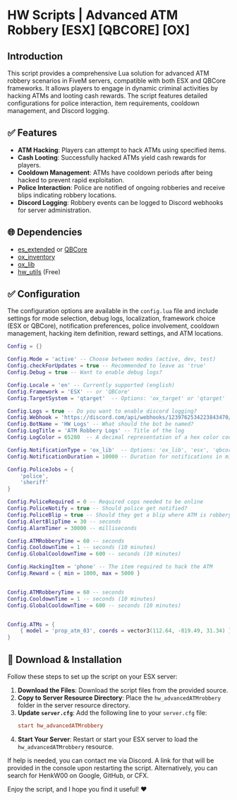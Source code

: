 # HW Scripts | Advanced ATM Robbery [ESX] [QBCORE] [OX]

## Introduction
This script provides a comprehensive Lua solution for advanced ATM robbery scenarios in FiveM servers, compatible with both ESX and QBCore frameworks. It allows players to engage in dynamic criminal activities by hacking ATMs and looting cash rewards. The script features detailed configurations for police interaction, item requirements, cooldown management, and Discord logging.

## :white_check_mark: Features
- **ATM Hacking**: Players can attempt to hack ATMs using specified items.
- **Cash Looting**: Successfully hacked ATMs yield cash rewards for players.
- **Cooldown Management**: ATMs have cooldown periods after being hacked to prevent rapid exploitation.
- **Police Interaction**: Police are notified of ongoing robberies and receive blips indicating robbery locations.
- **Discord Logging**: Robbery events can be logged to Discord webhooks for server administration.

## :globe_with_meridians: Dependencies
- [es_extended](https://github.com/ESX-Org/es_extended) or [QBCore](https://github.com/qbcore-framework/qb-core)
- [ox_inventory](https://github.com/overextended/ox_inventory)
- [ox_lib](https://github.com/overextended/ox_lib)
- [hw_utils](https://hw-scripts-store.tebex.io/package/6258214) (Free)

## :white_check_mark: Configuration
The configuration options are available in the `config.lua` file and include settings for mode selection, debug logs, localization, framework choice (ESX or QBCore), notification preferences, police involvement, cooldown management, hacking item definition, reward settings, and ATM locations.

```lua
Config = {}

Config.Mode = 'active' -- Choose between modes (active, dev, test)
Config.checkForUpdates = true -- Recommended to leave as 'true'
Config.Debug = true -- Want to enable debug logs?

Config.Locale = 'en' -- Currently supported (english)
Config.Framework = 'ESX' -- or 'QBCore'
Config.TargetSystem = 'qtarget'  -- Options: 'ox_target' or 'qtarget'

Config.Logs = true -- Do you want to enable discord logging?
Config.Webhook = 'https://discord.com/api/webhooks/1239762534223843470/aLhX16APpTy5049Y74tMiXkEP2qM_65pUXlI4sm3Ij8Q8cwIZo0fWHORAhPf6gjYMi81' -- Webhook URL here
Config.BotName = 'HW Logs' -- What should the bot be named?
Config.LogTitle = 'ATM Robbery Logs' -- Title of the log
Config.LogColor = 65280  -- A decimal representation of a hex color code (e.g., blue)

Config.NotificationType = 'ox_lib'  -- Options: 'ox_lib', 'esx', 'qbcore'
Config.NotificationDuration = 10000 -- Duration for notifications in milliseconds

Config.PoliceJobs = {
    'police',
    'sheriff'
}

Config.PoliceRequired = 0 -- Required cops needed to be online
Config.PoliceNotify = true -- Should police get notified?
Config.PoliceBlip = true -- Should they get a blip where ATM is robbery?
Config.AlertBlipTime = 30 -- seconds
Config.AlarmTimer = 30000 -- milliseconds

Config.ATMRobberyTime = 60 -- seconds
Config.CooldownTime = 1 -- seconds (10 minutes)
Config.GlobalCooldownTime = 600 -- seconds (10 minutes)

Config.HackingItem = 'phone' -- The item required to hack the ATM
Config.Reward = { min = 1000, max = 5000 }


Config.ATMRobberyTime = 60 -- seconds
Config.CooldownTime = 1 -- seconds (10 minutes)
Config.GlobalCooldownTime = 600 -- seconds (10 minutes)


Config.ATMs = {
    { model = 'prop_atm_03', coords = vector3(112.64, -819.49, 31.34) },  -- Add as many ATMs as needed
}
```

## :wrench: Download & Installation
Follow these steps to set up the script on your ESX server:

1. **Download the Files**: Download the script files from the provided source.
2. **Copy to Server Resource Directory**: Place the `hw_advancedATMrobbery` folder in the server resource directory.
3. **Update `server.cfg`**: Add the following line to your `server.cfg` file:
    ```cfg
    start hw_advancedATMrobbery
    ```
4. **Start Your Server**: Restart or start your ESX server to load the `hw_advancedATMrobbery` resource.

If help is needed, you can contact me via Discord. A link for that will be provided in the console upon restarting the script. Alternatively, you can search for HenkW00 on Google, GitHub, or CFX.

Enjoy the script, and I hope you find it useful! ❤️
